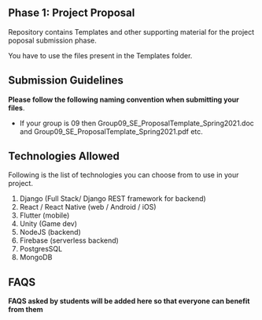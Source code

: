 ## Phase 1: Project Proposal 

Repository contains Templates and other supporting material for the project poposal submission phase.

You have to use the files present in the Templates folder.

## Submission Guidelines
**Please follow the following naming convention when submitting your files**.  
- If your group is 09 then Group09_SE_ProposalTemplate_Spring2021.doc and Group09_SE_ProposalTemplate_Spring2021.pdf etc.

## Technologies Allowed
Following is the list of technologies you can choose from to use in your project.
1. Django (Full Stack/ Django REST framework for backend)
2. React / React Native (web / Android / iOS)
3. Flutter (mobile)
4. Unity (Game dev)
5. NodeJS (backend)
6. Firebase (serverless backend)
7. PostgresSQL
8. MongoDB

## FAQS
**FAQS asked by students will be added here so that everyone can benefit from them**
